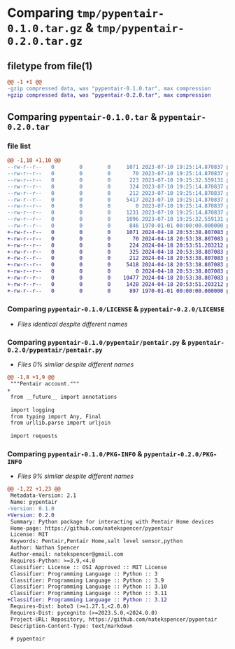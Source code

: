 # Comparing `tmp/pypentair-0.1.0.tar.gz` & `tmp/pypentair-0.2.0.tar.gz`

## filetype from file(1)

```diff
@@ -1 +1 @@
-gzip compressed data, was "pypentair-0.1.0.tar", max compression
+gzip compressed data, was "pypentair-0.2.0.tar", max compression
```

## Comparing `pypentair-0.1.0.tar` & `pypentair-0.2.0.tar`

### file list

```diff
@@ -1,10 +1,10 @@
--rw-r--r--   0        0        0     1071 2023-07-10 19:25:14.870837 pypentair-0.1.0/LICENSE
--rw-r--r--   0        0        0       70 2023-07-10 19:25:14.870837 pypentair-0.1.0/README.md
--rw-r--r--   0        0        0      223 2023-07-10 19:25:32.559131 pypentair-0.1.0/pypentair/__init__.py
--rw-r--r--   0        0        0      324 2023-07-10 19:25:14.870837 pypentair-0.1.0/pypentair/const.py
--rw-r--r--   0        0        0      212 2023-07-10 19:25:14.870837 pypentair-0.1.0/pypentair/exceptions.py
--rw-r--r--   0        0        0     5417 2023-07-10 19:25:14.870837 pypentair-0.1.0/pypentair/pentair.py
--rw-r--r--   0        0        0        0 2023-07-10 19:25:14.870837 pypentair-0.1.0/pypentair/py.typed
--rw-r--r--   0        0        0     1231 2023-07-10 19:25:14.870837 pypentair-0.1.0/pypentair/utils.py
--rw-r--r--   0        0        0     1096 2023-07-10 19:25:32.559131 pypentair-0.1.0/pyproject.toml
--rw-r--r--   0        0        0      846 1970-01-01 00:00:00.000000 pypentair-0.1.0/PKG-INFO
+-rw-r--r--   0        0        0     1071 2024-04-18 20:53:38.807083 pypentair-0.2.0/LICENSE
+-rw-r--r--   0        0        0       70 2024-04-18 20:53:38.807083 pypentair-0.2.0/README.md
+-rw-r--r--   0        0        0      224 2024-04-18 20:53:51.203212 pypentair-0.2.0/pypentair/__init__.py
+-rw-r--r--   0        0        0      325 2024-04-18 20:53:38.807083 pypentair-0.2.0/pypentair/const.py
+-rw-r--r--   0        0        0      212 2024-04-18 20:53:38.807083 pypentair-0.2.0/pypentair/exceptions.py
+-rw-r--r--   0        0        0     5418 2024-04-18 20:53:38.807083 pypentair-0.2.0/pypentair/pentair.py
+-rw-r--r--   0        0        0        0 2024-04-18 20:53:38.807083 pypentair-0.2.0/pypentair/py.typed
+-rw-r--r--   0        0        0    10477 2024-04-18 20:53:38.807083 pypentair-0.2.0/pypentair/utils.py
+-rw-r--r--   0        0        0     1428 2024-04-18 20:53:51.203212 pypentair-0.2.0/pyproject.toml
+-rw-r--r--   0        0        0      897 1970-01-01 00:00:00.000000 pypentair-0.2.0/PKG-INFO
```

### Comparing `pypentair-0.1.0/LICENSE` & `pypentair-0.2.0/LICENSE`

 * *Files identical despite different names*

### Comparing `pypentair-0.1.0/pypentair/pentair.py` & `pypentair-0.2.0/pypentair/pentair.py`

 * *Files 0% similar despite different names*

```diff
@@ -1,8 +1,9 @@
 """Pentair account."""
+
 from __future__ import annotations
 
 import logging
 from typing import Any, Final
 from urllib.parse import urljoin
 
 import requests
```

### Comparing `pypentair-0.1.0/PKG-INFO` & `pypentair-0.2.0/PKG-INFO`

 * *Files 9% similar despite different names*

```diff
@@ -1,22 +1,23 @@
 Metadata-Version: 2.1
 Name: pypentair
-Version: 0.1.0
+Version: 0.2.0
 Summary: Python package for interacting with Pentair Home devices
 Home-page: https://github.com/natekspencer/pypentair
 License: MIT
 Keywords: Pentair,Pentair Home,salt level sensor,python
 Author: Nathan Spencer
 Author-email: natekspencer@gmail.com
 Requires-Python: >=3.9,<4.0
 Classifier: License :: OSI Approved :: MIT License
 Classifier: Programming Language :: Python :: 3
 Classifier: Programming Language :: Python :: 3.9
 Classifier: Programming Language :: Python :: 3.10
 Classifier: Programming Language :: Python :: 3.11
+Classifier: Programming Language :: Python :: 3.12
 Requires-Dist: boto3 (>=1.27.1,<2.0.0)
 Requires-Dist: pycognito (>=2023.5.0,<2024.0.0)
 Project-URL: Repository, https://github.com/natekspencer/pypentair
 Description-Content-Type: text/markdown
 
 # pypentair
```

